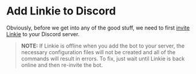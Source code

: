 # Add Linkie to Discord

Obviously, before we get into any of the good stuff, we need to first [invite Linkie](https://discord.com/oauth2/authorize?client_id=984548791338303509&permissions=8&scope=bot%20applications.commands) to your Discord server.

> **NOTE:** If Linkie is offline when you add the bot to your server, the necessary configuration files will not be created and all of the commands will result in errors. To fix, just wait until Linkie is back online and then re-invite the bot.